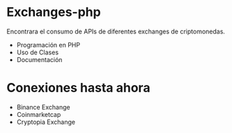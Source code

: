 # Exchanges-php
Encontrara el consumo de APIs de diferentes exchanges de criptomonedas.

  - Programación en PHP
  - Uso de Clases
  - Documentación

# Conexiones hasta ahora

  - Binance Exchange
  - Coinmarketcap
  - Cryptopia Exchange